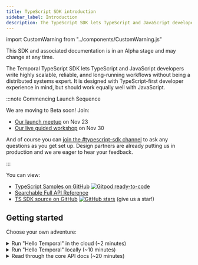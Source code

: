 ```yaml
---
title: TypeScript SDK introduction
sidebar_label: Introduction
description: The TypeScript SDK lets TypeScript and JavaScript developers write highly scalable, reliable, annd long-running workflows without being a distributed systems expert.
---
```


import CustomWarning from "../components/CustomWarning.js"

<CustomWarning>

This SDK and associated documentation is in an Alpha stage and may change at any time.

</CustomWarning>

The Temporal TypeScript SDK lets TypeScript and JavaScript developers write highly scalable, reliable, annd long-running workflows without being a distributed systems expert.
It is designed with TypeScript-first developer experience in mind, but should work equally well with JavaScript.

:::note Commencing Launch Sequence

We are moving to Beta soon! Join:

- [Our launch meetup](https://temporal.io/meetup) on Nov 23
- [Our live guided workshop](https://lu.ma/temporalintro) on Nov 30

And of course you can [join the #typescript-sdk channel](https://temporal.io/slack) to ask any questions as you get set up.
Design partners are already putting us in production and we are eager to hear your feedback.

:::

You can view:

- [TypeScript Samples on GitHub](https://github.com/temporalio/samples-typescript) [![Gitpod ready-to-code](https://img.shields.io/badge/Gitpod-ready--to--code-908a85?logo=gitpod)](https://gitpod.io/#https://github.com/temporalio/samples-typescript/)
- [Searchable Full API Reference](https://typescript.temporal.io)
- [TS SDK source on GitHub](https://github.com/temporalio/sdk-typescript) [![GitHub stars](https://img.shields.io/github/stars/temporalio/sdk-typescript)](https://github.com/temporalio/sdk-typescript/stargazers) (give us a star!)

## Getting started

Choose your own adventure:

<details>
<summary>
Run "Hello Temporal" in the cloud (~2 minutes)
</summary>

[Open our Samples repo in Gitpod](https://gitpod.io/#https://github.com/temporalio/samples-typescript/) and login to try out our Hello World example on Gitpod with no need for local Docker setup.

When you click on that link above, Gitpod will launch 4 terminals:

- Pane 1: Temporal Cluster
  - Left: [Temporal Server](https://github.com/temporalio/docker-compose) - always running
  - Right: [Temporal Web](https://docs.temporal.io/docs/system-tools/web-ui) and [Temporal `tctl` CLI](https://docs.temporal.io/docs/system-tools/tctl)
- Pane 2: Hello World
  - Left: [Temporal Worker](https://github.com/temporalio/samples-typescript/blob/main/hello-world/src/worker.ts) - always running
  - Right: [Temporal Client](https://github.com/temporalio/samples-typescript/blob/main/hello-world/src/execute-workflow.ts)

Once you have it up and running, you can use our [Hello World Walkthrough](/docs/typescript/hello-world) tutorial to orient you to the sample file structure.

</details>

<details>
<summary>
Run "Hello Temporal" locally (~10 minutes)
</summary>

:::note Prerequisites

<details>
<summary>
<strong>Node.js 14+</strong>: This project requires Node.js version 14 or later.
</summary>

macOS users: Brew installation of Node.js versions 15.0 to 16.4 does not work with the SDK; instead install the latest Node.js version (16.4.1+) or use nvm

```bash
brew update
brew upgrade node
```

-- OR --

```bash
nvm use 16
```

If you don’t have `nvm` ([Node Version Manager](https://github.com/nvm-sh/nvm)), you can [install](https://github.com/nvm-sh/nvm#install--update-script) it with:

```bash
curl -o- https://raw.githubusercontent.com/nvm-sh/nvm/v0.38.0/install.sh | bash
nvm install 16
nvm use 16
```

</details>
<details>
<summary>
<strong>node-gyp</strong>: `npm install -g node-gyp` (for now)
</summary>

Install node-gyp:

```bash
npm install -g node-gyp
```

You may have to install some system dependencies first as documented [here](https://github.com/nodejs/node-gyp#installation).

_`node-gyp` is a requirement of [`isolated-vm`](https://github.com/laverdet/isolated-vm) the V8 Isolate library which powers this SDK's [deterministic runtime](/docs/typescript/determinism). **We plan to remove this requirement soon.**_

</details>
<details>
<summary>
<strong>Temporal Server</strong>: make sure it is running locally!
</summary>

Run Temporal Server (requires [Docker](https://docs.docker.com/engine/install) and [Docker Compose](https://docs.docker.com/compose/install/)):

```bash
git clone https://github.com/temporalio/docker-compose.git temporal
cd temporal
docker-compose up
```

If you want to run Temporal without Docker, DataDog has created an experimental project called [temporalite](https://github.com/DataDog/temporalite) you can try.

</details>

:::

### Step 1: Create a new project

Use the [package initializer](/docs/typescript/package-initializer) to create a new project:

```bash
npx @temporalio/create@latest ./example
cd example
```

This will set up with [the basic Hello World sample](https://github.com/temporalio/samples-typescript/tree/main/hello-world) using our [Package Initializer](/docs/typescript/package-initializer) (think of it like `create-temporal-app`!)

<details>
<summary>Provided you have the `node-gyp` prerequisite, this will take a couple of minutes.
</summary>

`npx` triggers native module compilation which might take a while, and `npm` 7 hides the compilation output so it may appear that the installation is stuck. To see the compilation progress, run `export NPM_CONFIG_FOREGROUND_SCRIPTS=true` first.

</details>

### Step 2: Run your Workflow

Run the Worker:

```bash
# this runs ts-node src/worker.ts with nodemon to auto-reload on changes
$ npm run start.watch
```

<details>
<summary>Expected Terminal Output</summary>

```bash
# this runs ts-node src/worker.ts with nodemon to auto-reload on changes
$ npm run start.watch

> temporal-hello-world@0.1.0 start.watch
> nodemon src/worker.ts

[nodemon] 2.0.13
[nodemon] to restart at any time, enter `rs`
[nodemon] watching path(s): src/**/*
[nodemon] watching extensions: ts
[nodemon] starting `ts-node src/worker.ts`
2021-10-14T00:31:39.875Z [INFO] [temporal_sdk_core] Registering worker task_queue="tutorial"
2021-10-14T00:31:41.360Z [INFO] assets by path ./lib/*.map 605 bytes
2021-10-14T00:31:41.360Z [INFO]   asset ./lib/workflows.d.ts.map 192 bytes [emitted]
2021-10-14T00:31:41.360Z [INFO]   asset ./lib/activities.d.ts.map 181 bytes [emitted]
2021-10-14T00:31:41.360Z [INFO]   asset ./lib/execute-workflow.d.ts.map 126 bytes [emitted]
2021-10-14T00:31:41.360Z [INFO]   asset ./lib/worker.d.ts.map 106 bytes [emitted]
2021-10-14T00:31:41.360Z [INFO] assets by path ./lib/*.ts 357 bytes
2021-10-14T00:31:41.360Z [INFO]   asset ./lib/workflows.d.ts 151 bytes [emitted]
2021-10-14T00:31:41.360Z [INFO]   asset ./lib/activities.d.ts 102 bytes [emitted]
2021-10-14T00:31:41.360Z [INFO]   asset ./lib/execute-workflow.d.ts 57 bytes [emitted]
2021-10-14T00:31:41.360Z [INFO]   asset ./lib/worker.d.ts 47 bytes [emitted]
2021-10-14T00:31:41.360Z [INFO] asset main.js 7.47 MiB [emitted] (name: main)
2021-10-14T00:31:41.360Z [INFO] runtime modules 891 bytes 4 modules
2021-10-14T00:31:41.360Z [INFO] modules by path ./node_modules/ 2.92 MiB
2021-10-14T00:31:41.360Z [INFO]   modules by path ./node_modules/@opentelemetry/api/build/esm/ 73.4 KiB 48 modules
2021-10-14T00:31:41.360Z [INFO]   modules by path ./node_modules/@temporalio/ 2.74 MiB 31 modules
2021-10-14T00:31:41.360Z [INFO]   modules by path ./node_modules/protobufjs/ 51.2 KiB
2021-10-14T00:31:41.360Z [INFO]     modules by path ./node_modules/protobufjs/src/*.js 28.8 KiB 7 modules
2021-10-14T00:31:41.360Z [INFO]     modules by path ./node_modules/protobufjs/src/util/*.js 17.7 KiB 2 modules
2021-10-14T00:31:41.360Z [INFO]     2 modules
2021-10-14T00:31:41.360Z [INFO]   modules by path ./node_modules/@protobufjs/ 23.7 KiB 7 modules
2021-10-14T00:31:41.360Z [INFO]   ./node_modules/long/src/long.js 39.2 KiB [built] [code generated]
2021-10-14T00:31:41.360Z [INFO]   ./node_modules/ms/index.js 2.95 KiB [built] [code generated]
2021-10-14T00:31:41.360Z [INFO] ../../../../../src/main.js 462 bytes [built] [code generated]
2021-10-14T00:31:41.360Z [INFO] ./src/workflows.ts 443 bytes [built] [code generated]
2021-10-14T00:31:41.360Z [INFO] webpack 5.58.2 compiled successfully in 1293 ms
2021-10-14T00:31:41.563Z [INFO] Worker state changed { state: 'RUNNING' }

```

</details>

> If this step fails, make sure you have the correct version of Node and other prerequisites listed above.

Then start your Workflow:

```bash
$ npm run workflow # runs ts-node src/exec-workflow.ts
Hello, Temporal! # success!
```

This "Hello, Temporal!" message comes from the combination of:

- [`execute-workflow.ts`](https://github.com/temporalio/samples-typescript/blob/main/hello-world/src/execute-workflow.ts) passing `'Temporal'` as an argument to the Workflow.
- The [Workflow](https://github.com/temporalio/samples-typescript/blob/main/hello-world/src/workflows.ts) passing the argument to the Activity.
- The [Activity](https://github.com/temporalio/samples-typescript/blob/main/hello-world/src/activities.ts) taking the argument as `name` and returning `Hello, ${name}!`.

<details>
<summary>Viewing your Workflow Execution in Temporal Web
</summary>

You can verify execution in Temporal Web (available at [`localhost:8088`](http://localhost:8088/) on the default [`docker-compose`](https://github.com/temporalio/docker-compose)):

![image](https://user-images.githubusercontent.com/6764957/118865735-d7255f80-b913-11eb-8ace-a7dbdc351f8e.png)

</details>

## Next Steps

For a full code walkthrough of our Hello World example, see our [Hello World documentation](/docs/typescript/hello-world).

If you want an example of what it's like to integrate Temporal into an existing full-stack app, check our [Next.js One-Click Buy Tutorial](/docs/typescript/nextjs-tutorial).

</details>

<details>
<summary>Read through the core API docs (~20 minutes)
</summary>

These are the essential pages to have a passing knowledge of our Core APIs:

- [Workflows](/docs/typescript/workflows): How to write Temporal's core orchestration code
  - Workflows use [Activities](/docs/typescript/activities) to act on the outside world (e.g. call an API with retries and timeouts, or access the filesystem)
  - see [Workflow APIs](/docs/typescript/workflows) for Signals, Queries, Timers, Child Workflows, Infinite Workflows, and more!
- [Workers and Task Queues](/docs/typescript/workers): How Workflows and Activities are routed to and executed on machines you control
- [Clients](/docs/typescript/client): How to start, signal, query, cancel, or otherwise handle Workflows.

</details>
